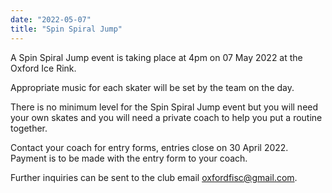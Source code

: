 ```yaml
---
date: "2022-05-07"
title: "Spin Spiral Jump"
---
```


A Spin Spiral Jump event is taking place at 4pm on 07 May 2022 at the Oxford Ice Rink.

Appropriate music for each skater will be set by the team on the day.

There is no minimum level for the Spin Spiral Jump event but you will need your own skates and you will need a private coach to help you put a routine together.

Contact your coach for entry forms, entries close on 30 April 2022. Payment is to be made with the entry form to your coach.

Further inquiries can be sent to the club email oxfordfisc@gmail.com.
